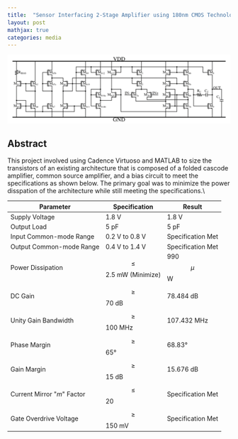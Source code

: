 ```yaml
---
title:  "Sensor Interfacing 2-Stage Amplifier using 180nm CMOS Technology"
layout: post
mathjax: true
categories: media
---
```


![2-Stage Architecture](/assets/images/2stageampsch.png)

## Abstract

This project involved using Cadence Virtuoso and MATLAB to size the transistors of an existing architecture that is composed of a folded cascode amplifier, common source amplifier, and a bias circuit to meet the specifications as shown below. The primary goal was to minimize the power disspation of the architecture while still meeting the specifications.\


| Parameter                  | Specification             | Result                     | 
|----------------------------|---------------------------|----------------------------
| Supply Voltage             | 1.8 V                     | 1.8 V
| Output Load                | 5 pF                      | 5 pF
| Input Common-mode Range    | 0.2 V to 0.8 V            | Specification Met
| Output Common-mode Range   | 0.4 V to 1.4 V            | Specification Met
| Power Dissipation          | $$\le$$ 2.5 mW (Minimize) | 990 $$\mu$$W
| DC Gain                    | $$\ge$$ 70 dB             | 78.484 dB
| Unity Gain Bandwidth       | $$\ge$$ 100 MHz           | 107.432 MHz
| Phase Margin               | $$\ge$$ 65°               | 68.83°
| Gain Margin                | $$\ge$$ 15 dB             | 15.676 dB
| Current Mirror "_m_" Factor| $$\le$$ 20                | Specification Met
| Gate Overdrive Voltage     | $$\ge$$ 150 mV            | Specification Met






